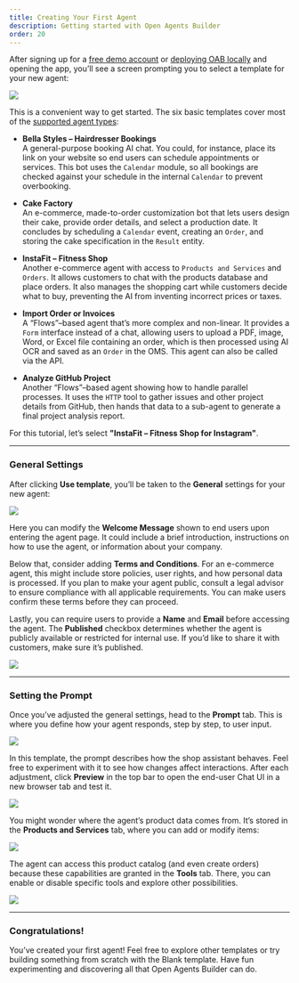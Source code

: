 ```yaml
---
title: Creating Your First Agent
description: Getting started with Open Agents Builder
order: 20
---
```


After signing up for a [free demo account](https://openagentsbuilder.com) or [deploying OAB locally](../guides/1-getting-started) and opening the app, you’ll see a screen prompting you to select a template for your new agent:

<Image src="../../../assets/templates.png" />

This is a convenient way to get started. The six basic templates cover most of the [supported agent types](../2-concepts):

- **Bella Styles – Hairdresser Bookings**  
  A general-purpose booking AI chat. You could, for instance, place its link on your website so end users can schedule appointments or services. This bot uses the `Calendar` module, so all bookings are checked against your schedule in the internal `Calendar` to prevent overbooking.

- **Cake Factory**  
  An e-commerce, made-to-order customization bot that lets users design their cake, provide order details, and select a production date. It concludes by scheduling a `Calendar` event, creating an `Order`, and storing the cake specification in the `Result` entity.

- **InstaFit – Fitness Shop**  
  Another e-commerce agent with access to `Products and Services` and `Orders`. It allows customers to chat with the products database and place orders. It also manages the shopping cart while customers decide what to buy, preventing the AI from inventing incorrect prices or taxes.

- **Import Order or Invoices**  
  A “Flows”–based agent that’s more complex and non-linear. It provides a `Form` interface instead of a chat, allowing users to upload a PDF, image, Word, or Excel file containing an order, which is then processed using AI OCR and saved as an `Order` in the OMS. This agent can also be called via the API.

- **Analyze GitHub Project**  
  Another “Flows”–based agent showing how to handle parallel processes. It uses the `HTTP` tool to gather issues and other project details from GitHub, then hands that data to a sub-agent to generate a final project analysis report.

For this tutorial, let’s select **"InstaFit – Fitness Shop for Instagram"**.

---

### General Settings

After clicking **Use template**, you’ll be taken to the **General** settings for your new agent:

<Image src="../../../assets/general.png" />

Here you can modify the **Welcome Message** shown to end users upon entering the agent page. It could include a brief introduction, instructions on how to use the agent, or information about your company.

Below that, consider adding **Terms and Conditions**. For an e-commerce agent, this might include store policies, user rights, and how personal data is processed. If you plan to make your agent public, consult a legal advisor to ensure compliance with all applicable requirements. You can make users confirm these terms before they can proceed.

Lastly, you can require users to provide a **Name** and **Email** before accessing the agent. The **Published** checkbox determines whether the agent is publicly available or restricted for internal use. If you’d like to share it with customers, make sure it’s published.

<Image src="../../../assets/general-bottom.png" />

---

### Setting the Prompt

Once you’ve adjusted the general settings, head to the **Prompt** tab. This is where you define how your agent responds, step by step, to user input.

<Image src="../../../assets/ai-prompt.png" />

In this template, the prompt describes how the shop assistant behaves. Feel free to experiment with it to see how changes affect interactions. After each adjustment, click **Preview** in the top bar to open the end-user Chat UI in a new browser tab and test it.

<Image src="../../../assets/top-bar.png" />

You might wonder where the agent’s product data comes from. It’s stored in the **Products and Services** tab, where you can add or modify items:

<Image src="../../../assets/screenshot-oab-4.png" />

The agent can access this product catalog (and even create orders) because these capabilities are granted in the **Tools** tab. There, you can enable or disable specific tools and explore other possibilities.

<Image src="../../../assets/tools.png" />

---

### Congratulations!

You’ve created your first agent! Feel free to explore other templates or try building something from scratch with the Blank template. Have fun experimenting and discovering all that Open Agents Builder can do.